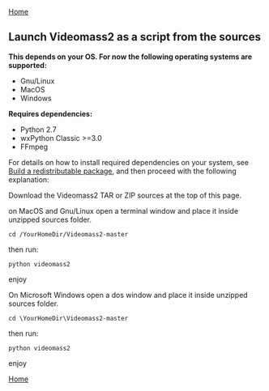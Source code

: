 [Home](index.md)   
## Launch Videomass2 as a script from the sources

**This depends on your OS. For now the following operating systems are supported:**
- Gnu/Linux
- MacOS
- Windows

**Requires dependencies:**
- Python 2.7
- wxPython Classic >=3.0
- FFmpeg

For details on how to install required dependencies on your system, see [Build a redistributable package](building_package.md),  and then proceed with the following explanation:      

Download the Videomass2 TAR or ZIP sources at the top of this page. 

on MacOS and Gnu/Linux open a terminal window and place it inside unzipped sources folder.   
```
cd /YourHomeDir/Videomass2-master
```   
then run:   
```
python videomass2
```   

enjoy   

On Microsoft Windows open a dos window and place it inside unzipped sources folder.   
```
cd \YourHomeDir\Videomass2-master
```   
then run:   
```
python videomass2
```    

enjoy   

[Home](index.md)
